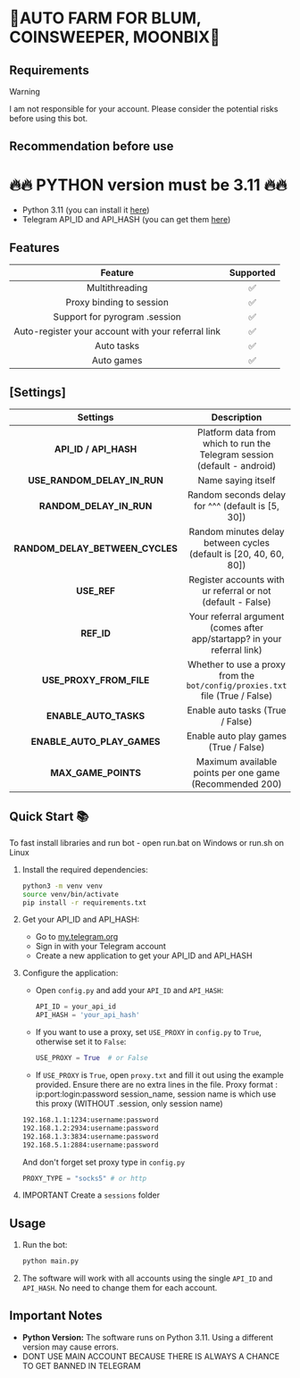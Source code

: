 # 🚀AUTO FARM FOR BLUM, COINSWEEPER, MOONBIX🚀

## Requirements

> [!WARNING]
> I am not responsible for your account. Please consider the potential risks before using this bot.

## Recommendation before use

# 🔥🔥 PYTHON version must be 3.11 🔥🔥

- Python 3.11 (you can install it [here](https://www.python.org/downloads/release/python-3110/))
- Telegram API_ID and API_HASH (you can get them [here](https://my.telegram.org/auth?to=apps))

## Features

|                      Feature                       | Supported |
| :------------------------------------------------: | :-------: |
|                   Multithreading                   |    ✅     |
|              Proxy binding to session              |    ✅     |
|           Support for pyrogram .session            |    ✅     |
| Auto-register your account with your referral link |    ✅     |
|                     Auto tasks                     |    ✅     |
|                     Auto games                     |    ✅     |

## [Settings]

|            Settings             |                                 Description                                  |
| :-----------------------------: | :--------------------------------------------------------------------------: |
|      **API_ID / API_HASH**      |   Platform data from which to run the Telegram session (default - android)   |
|   **USE_RANDOM_DELAY_IN_RUN**   |                              Name saying itself                              |
|     **RANDOM_DELAY_IN_RUN**     |              Random seconds delay for ^^^ (default is [5, 30])               |
| **RANDOM_DELAY_BETWEEN_CYCLES** |      Random minutes delay between cycles (default is [20, 40, 60, 80])       |
|           **USE_REF**           |         Register accounts with ur referral or not (default - False)          |
|           **REF_ID**            |   Your referral argument (comes after app/startapp? in your referral link)   |
|     **USE_PROXY_FROM_FILE**     | Whether to use a proxy from the `bot/config/proxies.txt` file (True / False) |
|      **ENABLE_AUTO_TASKS**      |                       Enable auto tasks (True / False)                       |
|   **ENABLE_AUTO_PLAY_GAMES**    |                    Enable auto play games (True / False)                     |
|       **MAX_GAME_POINTS**       |           Maximum available points per one game (Recommended 200)            |

## Quick Start 📚

To fast install libraries and run bot - open run.bat on Windows or run.sh on Linux

1. Install the required dependencies:

   ```bash
   python3 -m venv venv
   source venv/bin/activate
   pip install -r requirements.txt
   ```

2. Get your API_ID and API_HASH:

   - Go to [my.telegram.org](https://my.telegram.org/auth?to=apps)
   - Sign in with your Telegram account
   - Create a new application to get your API_ID and API_HASH

3. Configure the application:

   - Open `config.py` and add your `API_ID` and `API_HASH`:

     ```python
     API_ID = your_api_id
     API_HASH = 'your_api_hash'
     ```

   - If you want to use a proxy, set `USE_PROXY` in `config.py` to `True`, otherwise set it to `False`:

     ```python
     USE_PROXY = True  # or False
     ```

   - If `USE_PROXY` is `True`, open `proxy.txt` and fill it out using the example provided. Ensure there are no extra lines in the file.
     Proxy format : ip:port:login:password session_name, session name is which use this proxy (WITHOUT .session, only session name)

   ```txt
   192.168.1.1:1234:username:password
   192.168.1.2:2934:username:password
   192.168.1.3:3834:username:password
   192.168.5.1:2884:username:password
   ```

   And don't forget set proxy type in `config.py`

   ```python
   PROXY_TYPE = "socks5" # or http
   ```

4. IMPORTANT Create a `sessions` folder

## Usage

1. Run the bot:

   ```bash
   python main.py
   ```

2. The software will work with all accounts using the single `API_ID` and `API_HASH`. No need to change them for each account.

## Important Notes

- **Python Version:** The software runs on Python 3.11. Using a different version may cause errors.
- DONT USE MAIN ACCOUNT BECAUSE THERE IS ALWAYS A CHANCE TO GET BANNED IN TELEGRAM
